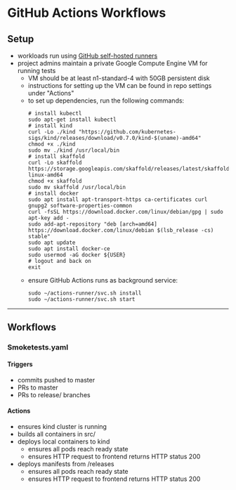 # GitHub Actions Workflows

## Setup
- workloads run using [GitHub self-hosted runners](https://help.github.com/en/actions/automating-your-workflow-with-github-actions/about-self-hosted-runners)
- project admins maintain a private Google Compute Engine VM for running tests
  - VM should be at least n1-standard-4 with 50GB persistent disk
  - instructions for setting up the VM can be found in repo settings under "Actions"
  - to set up dependencies, run the following commands:
    ```
    # install kubectl
    sudo apt-get install kubectl
    # install kind
    curl -Lo ./kind "https://github.com/kubernetes-sigs/kind/releases/download/v0.7.0/kind-$(uname)-amd64"
    chmod +x ./kind
    sudo mv ./kind /usr/local/bin
    # install skaffold
    curl -Lo skaffold https://storage.googleapis.com/skaffold/releases/latest/skaffold-linux-amd64
    chmod +x skaffold
    sudo mv skaffold /usr/local/bin
    # install docker
    sudo apt install apt-transport-https ca-certificates curl gnupg2 software-properties-common
    curl -fsSL https://download.docker.com/linux/debian/gpg | sudo apt-key add -
    sudo add-apt-repository "deb [arch=amd64] https://download.docker.com/linux/debian $(lsb_release -cs) stable"
    sudo apt update
    sudo apt install docker-ce
    sudo usermod -aG docker ${USER}
    # logout and back on
    exit
    ```
  - ensure GitHub Actions runs as background service:
    ```
    sudo ∼/actions-runner/svc.sh install
    sudo ∼/actions-runner/svc.sh start
    ```


---
## Workflows

### Smoketests.yaml

#### Triggers
- commits pushed to master
- PRs to master
- PRs to release/ branches

#### Actions
- ensures kind cluster is running
- builds all containers in src/
- deploys local containers to kind
  - ensures all pods reach ready state
  - ensures HTTP request to frontend returns HTTP status 200
- deploys manifests from /releases
  - ensures all pods reach ready state
  - ensures HTTP request to frontend returns HTTP status 200
